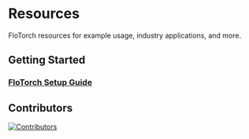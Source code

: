 # Resources

FloTorch resources for example usage, industry applications, and more.

## Getting Started

### [FloTorch Setup Guide](setup/flotorch_setup.md)

## Contributors

[![Contributors](https://contrib.rocks/image?repo=FloTorch/Resources)](https://github.com/FloTorch/Resources/graphs/contributors)